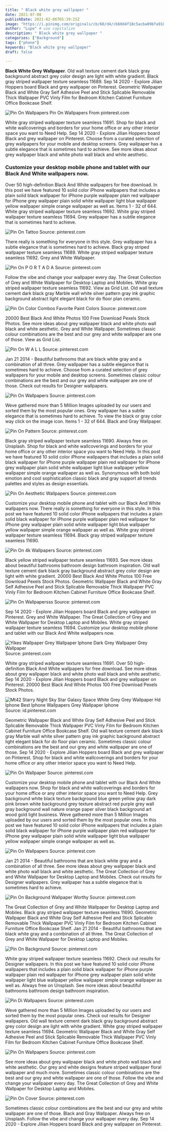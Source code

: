 ```yaml
---
title: " Black white grey wallpaper "
date: 2021-07-08
publishDate: 2021-02-06T05:39:25Z
image: "https://i.pinimg.com/originals/cb/60/d4/cb60d4f18c5acba096fa918d36097d1a.jpg"
author: "Lupo" # use capitalize
description: " Black white grey wallpaper "
categories: ["Background"]
tags: ["phone"]
keywords: "Black white grey wallpaper"
draft: false

---
```



**Black White Grey Wallpaper**. Old wall texture cement dark black gray background abstract grey color design are light with white gradient. Black gray striped wallpaper texture seamless 11689. Sep 14 2020 - Explore Jilian Hoppers board Black and grey wallpaper on Pinterest. Geometric Wallpaper Black and White Gray Self Adhesive Peel and Stick Splicable Removable Thick Wallpaper PVC Vinly Film for Bedroom Kitchen Cabinet Furniture Office Bookcase Shelf.

![Pin On Wallpapers](https://i.pinimg.com/originals/f6/aa/83/f6aa83ae3f9413c5b2ebd3e9086ea4ac.jpg "Pin On Wallpapers")
Pin On Wallpapers From pinterest.com


White gray striped wallpaper texture seamless 11691. Shop for black and white wallcoverings and borders for your home office or any other interior space you want to Need Help. Sep 14 2020 - Explore Jilian Hoppers board Black and grey wallpaper on Pinterest. Choose from a curated selection of grey wallpapers for your mobile and desktop screens. Grey wallpaper has a subtle elegance that is sometimes hard to achieve. See more ideas about grey wallpaper black and white photo wall black and white aesthetic.

### Customize your desktop mobile phone and tablet with our Black And White wallpapers now.

Over 50 high-definition Black And White wallpapers for free download. In this post we have featured 10 solid color iPhone wallpapers that includes a plain solid black wallpaper for iPhone purple wallpaper plain red wallpaper for iPhone grey wallpaper plain solid white wallpaper light blue wallpaper yellow wallpaper simple orange wallpaper as well as. Items 1 - 32 of 644. White gray striped wallpaper texture seamless 11692. White gray striped wallpaper texture seamless 11694. Grey wallpaper has a subtle elegance that is sometimes hard to achieve.


![Pin On Tattoo](https://i.pinimg.com/originals/c9/a6/26/c9a626ecf658ad5f2e911b4122953e7b.jpg "Pin On Tattoo")
Source: pinterest.com

There really is something for everyone in this style. Grey wallpaper has a subtle elegance that is sometimes hard to achieve. Black gray striped wallpaper texture seamless 11689. White gray striped wallpaper texture seamless 11692. Grey and White Wallpaper.

![Pin On P O R T A D A](https://i.pinimg.com/originals/0b/25/fa/0b25fac389f196cd55f95a2ac3141f5c.jpg "Pin On P O R T A D A")
Source: pinterest.com

Follow the vibe and change your wallpaper every day. The Great Collection of Grey and White Wallpaper for Desktop Laptop and Mobiles. White gray striped wallpaper texture seamless 11692. View as Grid List. Old wall texture cement dark black gray Marble wall white silver pattern gray ink graphic background abstract light elegant black for do floor plan ceramic.

![Pin On Color Combos Favorite Paint Colors](https://i.pinimg.com/originals/76/bb/d6/76bbd6c87808619ac73df428a87fc0fb.jpg "Pin On Color Combos Favorite Paint Colors")
Source: pinterest.com

20000 Best Black And White Photos 100 Free Download Pexels Stock Photos. See more ideas about grey wallpaper black and white photo wall black and white aesthetic. Grey and White Wallpaper. Sometimes classic colour combinations are the best and our grey and white wallpaper are one of those. View as Grid List.

![Pin On W A L L](https://i.pinimg.com/originals/6f/1e/0c/6f1e0cefa7e7eaae1cfdd78625333128.jpg "Pin On W A L L")
Source: pinterest.com

Jan 21 2014 - Beautiful bathrooms that are black white gray and a combination of all three. Grey wallpaper has a subtle elegance that is sometimes hard to achieve. Choose from a curated selection of grey wallpapers for your mobile and desktop screens. Sometimes classic colour combinations are the best and our grey and white wallpaper are one of those. Check out results for Designer wallpapers.

![Pin On Wallpapers](https://i.pinimg.com/originals/f6/aa/83/f6aa83ae3f9413c5b2ebd3e9086ea4ac.jpg "Pin On Wallpapers")
Source: pinterest.com

Weve gathered more than 5 Million Images uploaded by our users and sorted them by the most popular ones. Grey wallpaper has a subtle elegance that is sometimes hard to achieve. To view the black or gray color way click on the image icon. Items 1 - 32 of 644. Black and Gray Wallpaper.

![Pin On Pattern](https://i.pinimg.com/originals/0d/ce/93/0dce93715210c75dc9a00e6c27caa0aa.jpg "Pin On Pattern")
Source: pinterest.com

Black gray striped wallpaper texture seamless 11690. Always free on Unsplash. Shop for black and white wallcoverings and borders for your home office or any other interior space you want to Need Help. In this post we have featured 10 solid color iPhone wallpapers that includes a plain solid black wallpaper for iPhone purple wallpaper plain red wallpaper for iPhone grey wallpaper plain solid white wallpaper light blue wallpaper yellow wallpaper simple orange wallpaper as well as. Synonymous with both bold emotion and cool sophistication classic black and gray support all trends palettes and styles as design essentials.

![Pin On Aesthetic Wallpapers](https://i.pinimg.com/originals/34/33/76/3433767590f4703146d327967c250725.jpg "Pin On Aesthetic Wallpapers")
Source: pinterest.com

Customize your desktop mobile phone and tablet with our Black And White wallpapers now. There really is something for everyone in this style. In this post we have featured 10 solid color iPhone wallpapers that includes a plain solid black wallpaper for iPhone purple wallpaper plain red wallpaper for iPhone grey wallpaper plain solid white wallpaper light blue wallpaper yellow wallpaper simple orange wallpaper as well as. White gray striped wallpaper texture seamless 11694. Black gray striped wallpaper texture seamless 11690.

![Pin On 4k Wallpapers](https://i.pinimg.com/originals/ce/6f/a2/ce6fa2c9742d774a5da73fb95f2ad503.jpg "Pin On 4k Wallpapers")
Source: pinterest.com

Black yellow striped wallpaper texture seamless 11693. See more ideas about beautiful bathrooms bathroom design bathroom inspiration. Old wall texture cement dark black gray background abstract grey color design are light with white gradient. 20000 Best Black And White Photos 100 Free Download Pexels Stock Photos. Geometric Wallpaper Black and White Gray Self Adhesive Peel and Stick Splicable Removable Thick Wallpaper PVC Vinly Film for Bedroom Kitchen Cabinet Furniture Office Bookcase Shelf.

![Pin On Wallpapersss](https://i.pinimg.com/originals/81/62/eb/8162ebea090855095ea8d881861c361c.jpg "Pin On Wallpapersss")
Source: pinterest.com

Sep 14 2020 - Explore Jilian Hoppers board Black and grey wallpaper on Pinterest. Grey and White Wallpaper. The Great Collection of Grey and White Wallpaper for Desktop Laptop and Mobiles. White gray striped wallpaper texture seamless 11694. Customize your desktop mobile phone and tablet with our Black And White wallpapers now.

![Yikes Wallpaper Grey Wallpaper Iphone Dark Grey Wallpaper Grey Wallpaper](https://i.pinimg.com/736x/21/5f/3c/215f3c8689e3ba02863afbb8ab7133cd.jpg "Yikes Wallpaper Grey Wallpaper Iphone Dark Grey Wallpaper Grey Wallpaper")
Source: pinterest.com

White gray striped wallpaper texture seamless 11691. Over 50 high-definition Black And White wallpapers for free download. See more ideas about grey wallpaper black and white photo wall black and white aesthetic. Sep 14 2020 - Explore Jilian Hoppers board Black and grey wallpaper on Pinterest. 20000 Best Black And White Photos 100 Free Download Pexels Stock Photos.

![Mt42 Starry Night Sky Star Galaxy Space White Grey Grey Wallpaper Hd Iphone Best Iphone Wallpapers Grey Wallpaper Iphone](https://i.pinimg.com/originals/70/ec/c4/70ecc4bded147f12f42303405d17467e.jpg "Mt42 Starry Night Sky Star Galaxy Space White Grey Grey Wallpaper Hd Iphone Best Iphone Wallpapers Grey Wallpaper Iphone")
Source: id.pinterest.com

Geometric Wallpaper Black and White Gray Self Adhesive Peel and Stick Splicable Removable Thick Wallpaper PVC Vinly Film for Bedroom Kitchen Cabinet Furniture Office Bookcase Shelf. Old wall texture cement dark black gray Marble wall white silver pattern gray ink graphic background abstract light elegant black for do floor plan ceramic. Sometimes classic colour combinations are the best and our grey and white wallpaper are one of those. Sep 14 2020 - Explore Jilian Hoppers board Black and grey wallpaper on Pinterest. Shop for black and white wallcoverings and borders for your home office or any other interior space you want to Need Help.

![Pin On Wallpaper](https://i.pinimg.com/originals/dd/1c/26/dd1c267e4f61b6cd7413f889a5f2af96.jpg "Pin On Wallpaper")
Source: pinterest.com

Customize your desktop mobile phone and tablet with our Black And White wallpapers now. Shop for black and white wallcoverings and borders for your home office or any other interior space you want to Need Help. Grey background white black texture background blue green yellow gray dark pink brown white background grey texture abstract red purple grey wall gray background wall nature orange paper silver black background art wood gold light business. Weve gathered more than 5 Million Images uploaded by our users and sorted them by the most popular ones. In this post we have featured 10 solid color iPhone wallpapers that includes a plain solid black wallpaper for iPhone purple wallpaper plain red wallpaper for iPhone grey wallpaper plain solid white wallpaper light blue wallpaper yellow wallpaper simple orange wallpaper as well as.

![Pin On Wallpapers](https://i.pinimg.com/736x/af/52/71/af5271acad2461060c080e4af3a511c5.jpg "Pin On Wallpapers")
Source: pinterest.com

Jan 21 2014 - Beautiful bathrooms that are black white gray and a combination of all three. See more ideas about grey wallpaper black and white photo wall black and white aesthetic. The Great Collection of Grey and White Wallpaper for Desktop Laptop and Mobiles. Check out results for Designer wallpapers. Grey wallpaper has a subtle elegance that is sometimes hard to achieve.

![Pin On Background Wallpaper Worthy](https://i.pinimg.com/originals/0f/3c/7a/0f3c7adfafebe24872db011c23a64b87.jpg "Pin On Background Wallpaper Worthy")
Source: pinterest.com

The Great Collection of Grey and White Wallpaper for Desktop Laptop and Mobiles. Black gray striped wallpaper texture seamless 11690. Geometric Wallpaper Black and White Gray Self Adhesive Peel and Stick Splicable Removable Thick Wallpaper PVC Vinly Film for Bedroom Kitchen Cabinet Furniture Office Bookcase Shelf. Jan 21 2014 - Beautiful bathrooms that are black white gray and a combination of all three. The Great Collection of Grey and White Wallpaper for Desktop Laptop and Mobiles.

![Pin On Background](https://i.pinimg.com/474x/54/f0/fe/54f0fe5da929d2932f86f4301e4991c1.jpg "Pin On Background")
Source: pinterest.com

White gray striped wallpaper texture seamless 11692. Check out results for Designer wallpapers. In this post we have featured 10 solid color iPhone wallpapers that includes a plain solid black wallpaper for iPhone purple wallpaper plain red wallpaper for iPhone grey wallpaper plain solid white wallpaper light blue wallpaper yellow wallpaper simple orange wallpaper as well as. Always free on Unsplash. See more ideas about beautiful bathrooms bathroom design bathroom inspiration.

![Pin Di Wallpapers](https://i.pinimg.com/474x/d9/8c/11/d98c119a72e3ce2b36c5c36465d757d6.jpg "Pin Di Wallpapers")
Source: pinterest.com

Weve gathered more than 5 Million Images uploaded by our users and sorted them by the most popular ones. Check out results for Designer wallpapers. Old wall texture cement dark black gray background abstract grey color design are light with white gradient. White gray striped wallpaper texture seamless 11694. Geometric Wallpaper Black and White Gray Self Adhesive Peel and Stick Splicable Removable Thick Wallpaper PVC Vinly Film for Bedroom Kitchen Cabinet Furniture Office Bookcase Shelf.

![Pin On Wallpapers](https://i.pinimg.com/736x/05/85/76/058576f508a616cda7327d6cc06bcb91.jpg "Pin On Wallpapers")
Source: pinterest.com

See more ideas about grey wallpaper black and white photo wall black and white aesthetic. Our grey and white designs feature striped wallpaper floral wallpaper and much more. Sometimes classic colour combinations are the best and our grey and white wallpaper are one of those. Follow the vibe and change your wallpaper every day. The Great Collection of Grey and White Wallpaper for Desktop Laptop and Mobiles.

![Pin On Cover](https://i.pinimg.com/originals/cb/60/d4/cb60d4f18c5acba096fa918d36097d1a.jpg "Pin On Cover")
Source: pinterest.com

Sometimes classic colour combinations are the best and our grey and white wallpaper are one of those. Black and Gray Wallpaper. Always free on Unsplash. Follow the vibe and change your wallpaper every day. Sep 14 2020 - Explore Jilian Hoppers board Black and grey wallpaper on Pinterest.

